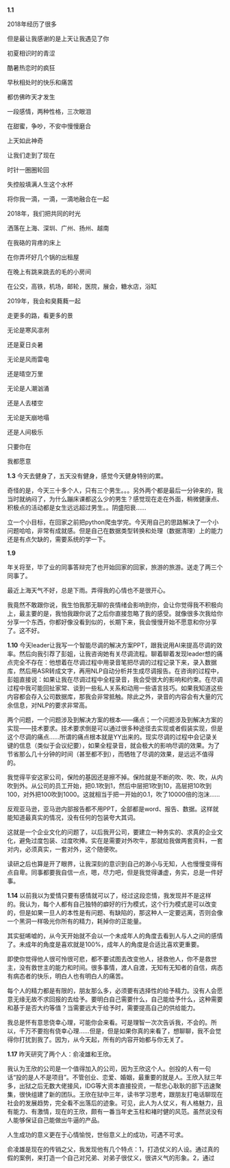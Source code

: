 **1.1**

2018年经历了很多

但是最让我感谢的是上天让我遇见了你

初夏相识时的青涩

酷暑热恋时的疯狂

早秋相处时的快乐和痛苦

都仿佛昨天才发生

一段感情，两种性格，三次眼泪

在甜蜜，争吵，不安中慢慢磨合

上天如此神奇

让我们走到了现在

时针一圈圈轮回

失控般填满人生这个水杯

将你我一滴，一滴，一滴地融合在一起

2018年，我们把共同的时光

洒落在上海、深圳、广州、扬州、越南

在我硌的背疼的床上

在你弄坏好几个锅的出租屋

在晚上有跳来跳去的毛的小房间

在公交，高铁，机场，邮轮，医院，展会，糖水店，浴缸

2019年，我会和臭蕤蕤一起

走更多的路，看更多的景

无论是寒风凛冽

还是夏日炎暑

无论是风雨雷电

还是晴空万里

无论是人潮汹涌

还是人去楼空

无论是天崩地塌

还是人间极乐

只要你在

我都愿意

**1.3**
今天去健身了，五天没有健身，感觉今天健身特别的累。

奇怪的是，今天三十多个人，只有三个男生。。。另外两个都是最后一分钟来的，我当时就纳闷了，为什么蹦床课都这么少的男生？感觉现在走在外面，稍微健康点、积极点的活动都是女生远远超过男生。。阴盛阳衰……

立一个小目标，在回家之前把python爬虫学完。今天用自己的思路解决了一个小问题哈哈，非常有成就感。但是自己在数据类型转换和处理（数据清理）上的能力还是有点欠缺的，需要系统的学一下。

**1.9**

年关将至，毕了业的同事答辩完了也开始回家的回家，旅游的旅游。送走了两三个同事了。

最近上海天气不好，总是下雨。弄得我的心情也不是很开心。

我竟然不敢跟你说，我生怕我那无聊的丧情绪会影响到你，会让你觉得我不积极向上，最主要的是，我怕我跟你说了之后你直接忽略了我的感受。就像很多次我给你分享一个东西，你都好像没看到似的，长期下来，我会慢慢开始不愿意和你分享了。这不好。

**1.10**
今天leader让我写一个智能尽调的解决方案PPT，跟我说用AI来提高尽调的效率。然后向我引荐了彭姐，让我咨询她有关尽调流程。聊着聊着发现leader想的痛点完全不存在：他想着在尽调过程中用录音笔把尽调的过程记录下来，录入数据库，然后用ASR转成文字，再用NLP自动分析并生成尽调报告。在咨询的过程中，彭姐直接说：如果让我在尽调过程中全程录音，我会受很大的影响和约束。在尽调过程中我可能回扯家常、谈到一些私人关系和动用一些语言技巧。如果我知道这些内容都会存入公司数据库，那我会非常抵触。除此之外，录音的内容会有大量的冗余信息，对NLP的要求非常高。

两个问题，一个问题涉及到解决方案的根本——痛点；一个问题涉及到解决方案的实现——技术要求。技术要求倒是可以通过很多种途径去实现或者假装实现，但是这个尽调的痛点……所谓的痛点根本就是YY出来的。现实尽调的过程中会记录关键的信息（类似于会议纪要），如果全程录音，就会极大的影响尽调的效果。为了节省那么几十分钟的时间（甚至都不到），而牺牲了尽调的效果，是远远不值得的。

我觉得平安这家公司，保险的基因还是擦不掉。保险就是不断的吹、吹、吹，从内吹到外。从公司的员工开始，把0.1吹到1，然后中层把1吹到10，高层把10吹到100，对外把100吹到1000。这就相当于把一开始的0.1，吹了10000倍的泡沫……

反观亚马逊，亚马逊内部报告都不用PPT，全部都是word、报告、数据。这样就能知道最真实的情况，没有任何的包装夸大其词。

这就是一个企业文化的问题了，以后我开公司，要建立一种务实的、求真的企业文化，避免过度包装、过度吹捧。实在是需要对外吹牛，那就给我做两套资料，一套对内，必须真实，一套对外，这个随便吹。

读研之后也算是开了眼界，让我深刻的意识到自己的渺小与无知，人也慢慢变得有点自卑。同事都要我自信一点，嗯，尽力吧，但是我觉得谦虚，务实，总是一件好事。

**1.14**
以前我以为爱情只要有感情就可以了，经过这段恋情，我发现并不是这样的。我认为，每个人都有自己独特的癖好的行为模式，这个行为模式是可以改变的，但是如果一旦人的本性是有问题、有缺陷的，那这种人一定要远离，否则会像一个黑洞一样吸光你所有的精力，耗掉你的正能量。

其实挺唏嘘的，从今天开始就不会以一个未成年人的角度去看到人与人之间的感情了。未成年的角度是喜欢就是100%，成年人的角度是合适比喜欢更重要。

即使你觉得他人很可怜很可悲，都不要试图去改变他人，拯救他人，你不是救世主，没有救世主的能力和时间。很多事情，渡人自渡，无知有无知者的自信，病态有病态者的快乐，明白人也有明白人的痛苦。

每个人的精力都是有限的，朋友那么多，必须要有选择性的给予精力。没有人会愿意无缘无故不求回报的去给予。要明白自己需要什么，自己能给予什么，这种需要和基于是否大约等值？当需要远大于给予时，需要提高自己的供给能力。

我总是怀有意思侥幸心理，可能你会来看。可是理智一次次告诉我，不会的。所以，千万不要抱有侥幸心理……但是，但是如果你真的来看了，想聊聊，我不会觉得你打扰到我了。因为，从今天起，所有的内容开始都与你无关了。

**1.17**
昨天研究了两个人：俞凌雄和王欣。

我认为王欣的公司是一个值得加入的公司，因为王欣这个人。创投的人有一句话“投的是人不是项目”。不管创业、恋爱、婚姻，最重要的就是人。王欣入狱三年多，出狱之后无数大佬接风，IDG等大资本直接投资，一帮忠心耿耿的部下迅速聚集，很快组建了新的团队。王欣在狱中三年，读书学习思考，跟朋友打电话聊现在社会的发展趋势，完全看不出落后的迹象。可见，此人为人仗义，有人格魅力，且有能力、有激情，现在的王欣，颇有一番当年史玉柱和褚时健的风范。虽然说没有人能够保证自己能做出牛逼的产品。

人生成功的意义更在于心情愉悦，世俗意义上的成功，可遇不可求。

俞凌雄是现在的传销之父，我发现他有几个特点：1，打造仗义的人设。通过真的假的案例，来打造一个自己对兄弟、对弟子很仗义，很讲义气的形象。2，通过
<!--stackedit_data:
eyJoaXN0b3J5IjpbMTE5NzE3MTk2MiwtMTEzNzEzMjI4MSwtMT
cxMjk2MTYzMSwtMTAxODA1MjI5Nyw5NTA0NzQ5MzUsMTgzMTIz
MDQ3NSwtMTQ5OTUyNDQyNSwtMTM1MDA0NDM0NywxNzQzMjU2Nz
cyLDMwOTIzODczNCwxMTAyODg3NTksLTIwNzU4MTIxNDgsLTE1
NTExMTU2MDAsLTQzNzg4ODgzN119
-->